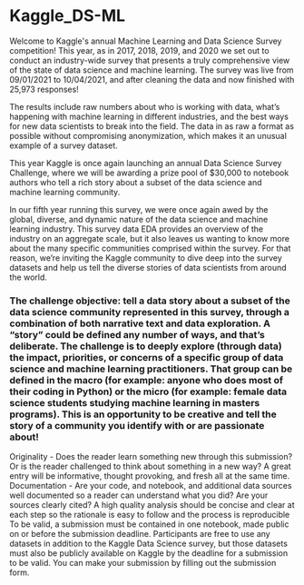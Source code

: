 # Kaggle_DS-ML
Welcome to Kaggle's annual Machine Learning and Data Science Survey competition!
This year, as in 2017, 2018, 2019, and 2020 we set out to conduct an industry-wide survey that presents a truly comprehensive view of the state of data science and machine learning. The survey was live from 09/01/2021 to 10/04/2021, and after cleaning the data and now finished with 25,973 responses!

The results include raw numbers about who is working with data, what’s happening with machine learning in different industries, and the best ways for new data scientists to break into the field. The data in as raw a format as possible without compromising anonymization, which makes it an unusual example of a survey dataset.

This year Kaggle is once again launching an annual Data Science Survey Challenge, where we will be awarding a prize pool of $30,000 to notebook authors who tell a rich story about a subset of the data science and machine learning community.

In our fifth year running this survey, we were once again awed by the global, diverse, and dynamic nature of the data science and machine learning industry. This survey data EDA provides an overview of the industry on an aggregate scale, but it also leaves us wanting to know more about the many specific communities comprised within the survey. For that reason, we’re inviting the Kaggle community to dive deep into the survey datasets and help us tell the diverse stories of data scientists from around the world.

### The challenge objective: tell a data story about a subset of the data science community represented in this survey, through a combination of both narrative text and data exploration. A “story” could be defined any number of ways, and that’s deliberate. The challenge is to deeply explore (through data) the impact, priorities, or concerns of a specific group of data science and machine learning practitioners. That group can be defined in the macro (for example: anyone who does most of their coding in Python) or the micro (for example: female data science students studying machine learning in masters programs). This is an opportunity to be creative and tell the story of a community you identify with or are passionate about!


Originality - Does the reader learn something new through this submission? Or is the reader challenged to think about something in a new way? A great entry will be informative, thought provoking, and fresh all at the same time.
Documentation - Are your code, and notebook, and additional data sources well documented so a reader can understand what you did? Are your sources clearly cited? A high quality analysis should be concise and clear at each step so the rationale is easy to follow and the process is reproducible
To be valid, a submission must be contained in one notebook, made public on or before the submission deadline. Participants are free to use any datasets in addition to the Kaggle Data Science survey, but those datasets must also be publicly available on Kaggle by the deadline for a submission to be valid. You can make your submission by filling out the submission form.
